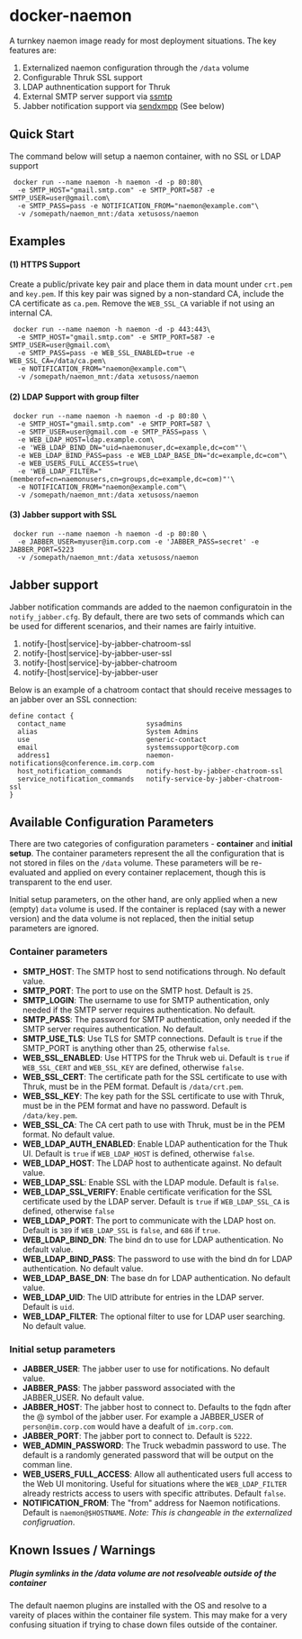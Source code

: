 # docker-naemon

A turnkey naemon image ready for most deployment situations. The key features are:

1. Externalized naemon configuration through the `/data` volume
2. Configurable Thruk SSL support
3. LDAP authnentication support for Thruk
4. External SMTP server support via [ssmtp](https://wiki.archlinux.org/index.php/SSMTP)
5. Jabber notification support via [sendxmpp](http://sendxmpp.hostname.sk) (See below)

## Quick Start

The command below will setup a naemon container, with no SSL or LDAP support

```
 docker run --name naemon -h naemon -d -p 80:80\
  -e SMTP_HOST="gmail.smtp.com" -e SMTP_PORT=587 -e SMTP_USER=user@gmail.com\
  -e SMTP_PASS=pass -e NOTIFICATION_FROM="naemon@example.com"\
  -v /somepath/naemon_mnt:/data xetusoss/naemon
```

## Examples

#### (1) HTTPS Support

Create a public/private key pair and place them in data mount under `crt.pem` and `key.pem`. If this key pair was signed by a non-standard CA, include the CA certificate as `ca.pem`. Remove the `WEB_SSL_CA` variable if not using an internal CA.

```
 docker run --name naemon -h naemon -d -p 443:443\
  -e SMTP_HOST="gmail.smtp.com" -e SMTP_PORT=587 -e SMTP_USER=user@gmail.com\
  -e SMTP_PASS=pass -e WEB_SSL_ENABLED=true -e WEB_SSL_CA=/data/ca.pem\
  -e NOTIFICATION_FROM="naemon@example.com"\
  -v /somepath/naemon_mnt:/data xetusoss/naemon
```

#### (2) LDAP Support with group filter
```
 docker run --name naemon -h naemon -d -p 80:80 \
  -e SMTP_HOST="gmail.smtp.com" -e SMTP_PORT=587 \
  -e SMTP_USER=user@gmail.com -e SMTP_PASS=pass \
  -e WEB_LDAP_HOST=ldap.example.com\
  -e 'WEB_LDAP_BIND_DN="uid=naemonuser,dc=example,dc=com"'\
  -e WEB_LDAP_BIND_PASS=pass -e WEB_LDAP_BASE_DN="dc=example,dc=com"\
  -e WEB_USERS_FULL_ACCESS=true\
  -e 'WEB_LDAP_FILTER="(memberof=cn=naemonusers,cn=groups,dc=example,dc=com)"'\
  -e NOTIFICATION_FROM="naemon@example.com"\
  -v /somepath/naemon_mnt:/data xetusoss/naemon
```

#### (3) Jabber support with SSL

```
 docker run --name naemon -h naemon -d -p 80:80 \
  -e JABBER_USER=myuser@im.corp.com -e 'JABBER_PASS=secret' -e JABBER_PORT=5223
  -v /somepath/naemon_mnt:/data xetusoss/naemon
```

## Jabber support

Jabber notification commands are added to the naemon configuratoin in the `notify_jabber.cfg`. By default, there are two sets of commands which can be used for different scenarios, and their names are fairly intuitive.

1. notify-[host|service]-by-jabber-chatroom-ssl
2. notify-[host|service]-by-jabber-user-ssl
3. notify-[host|service]-by-jabber-chatroom
4. notify-[host|service]-by-jabber-user

Below is an example of a chatroom contact that should receive messages to an jabber over an SSL connection:

```
define contact {
  contact_name                    sysadmins
  alias                           System Admins
  use 					          generic-contact
  email         		     	  systemssupport@corp.com
  address1	                      naemon-notifications@conference.im.corp.com
  host_notification_commands	  notify-host-by-jabber-chatroom-ssl
  service_notification_commands	  notify-service-by-jabber-chatroom-ssl
}

```
## Available Configuration Parameters

There are two categories of configuration parameters - __container__ and __initial setup__. The container parameters represent the all the configuration that is not stored in files on the `/data` volume. These parameters will be re-evaluated and applied on every container replacement, though this is transparent to the end user.

Initial setup parameters, on the other hand, are only applied when a new (empty) `data` volume is used. If the container is replaced (say with a newer version) and the data volume is not replaced, then the initial setup parameters are ignored.

### Container parameters

* __SMTP_HOST__: The SMTP host to send notifications through. No default value.
* __SMTP_PORT__: The port to use on the SMTP host. Default is `25`.
* __SMTP_LOGIN__: The username to use for SMTP authentication, only needed if the SMTP server requires authentication. No default.
* __SMTP_PASS__: The password for SMTP authentication, only needed if the SMTP server requires authentication. No default.
* __SMTP_USE_TLS__: Use TLS for SMTP connections. Default is `true` if the SMTP_PORT is anything other than 25, otherwise `false`.
* __WEB_SSL_ENABLED__: Use HTTPS for the Thruk web ui. Default is `true` if `WEB_SSL_CERT` and `WEB_SSL_KEY` are defined, otherwise `false`.
* __WEB_SSL_CERT__: The certificate path for the SSL certificate to use with Thruk, must be in the PEM format. Default is `/data/crt.pem`.
* __WEB_SSL_KEY__: The key path for the SSL certificate to use with Thruk, must be in the PEM format and have no password. Default is `/data/key.pem`.
* __WEB_SSL_CA__: The CA cert path to use with Thruk, must be in the PEM format. No default value.
* __WEB_LDAP_AUTH_ENABLED__: Enable LDAP authentication for the Thuk UI. Default is `true` if `WEB_LDAP_HOST` is defined, otherwise `false`.
* __WEB_LDAP_HOST__: The LDAP host to authenticate against. No default value.
* __WEB_LDAP_SSL__: Enable SSL with the LDAP module. Default is `false`.
* __WEB_LDAP_SSL_VERIFY__: Enable certificate verification for the SSL certificate used by the LDAP server. Default is `true` if `WEB_LDAP_SSL_CA` is defined, otherwise `false`
* __WEB_LDAP_PORT__: The port to communicate with the LDAP host on. Default is `389` if `WEB_LDAP_SSL` is `false`, and `686` if `true`.
* __WEB_LDAP_BIND_DN__: The bind dn to use for LDAP authentication. No default value.
* __WEB_LDAP_BIND_PASS__: The password to use with the bind dn for LDAP authentication. No default value.
* __WEB_LDAP_BASE_DN__: The base dn for LDAP authentication. No default value.
* __WEB_LDAP_UID__: The UID attribute for entries in the LDAP server. Default is `uid`.
* __WEB_LDAP_FILTER__: The optional filter to use for LDAP user searching. No default value.

### Initial setup parameters

* __JABBER_USER__: The jabber user to use for notifications. No default value.
* __JABBER_PASS__: The jabber password associated with the JABBER_USER. No default value.
* __JABBER_HOST__: The jabber host to connect to. Defaults to the fqdn after the @ symbol of the jabber user. For example a JABBER_USER of `person@im.corp.com` would have a deafult of `im.corp.com`.
* __JABBER_PORT__: The jabber port to connect to. Default is `5222`.
* __WEB_ADMIN_PASSWORD__: The Truck webadmin password to use. The default is a randomly generated password that will be output on the comman line.
* __WEB_USERS_FULL_ACCESS__: Allow all authenticated users full access to the Web UI monitoring. Useful for situations where the `WEB_LDAP_FILTER` already restricts access to users with specific attributes. Default `false`.
* __NOTIFICATION_FROM__: The "from" address for Naemon notifications. Default is `naemon@$HOSTNAME`. _Note: This is changeable in the externalized configruation_.


## Known Issues / Warnings

##### Plugin symlinks in the /data volume are not resolveable outside of the container

The default naemon plugins are installed with the OS and resolve to a vareity of places within the container file system. This may make for a very confusing situation if trying to chase down files outside of the container.